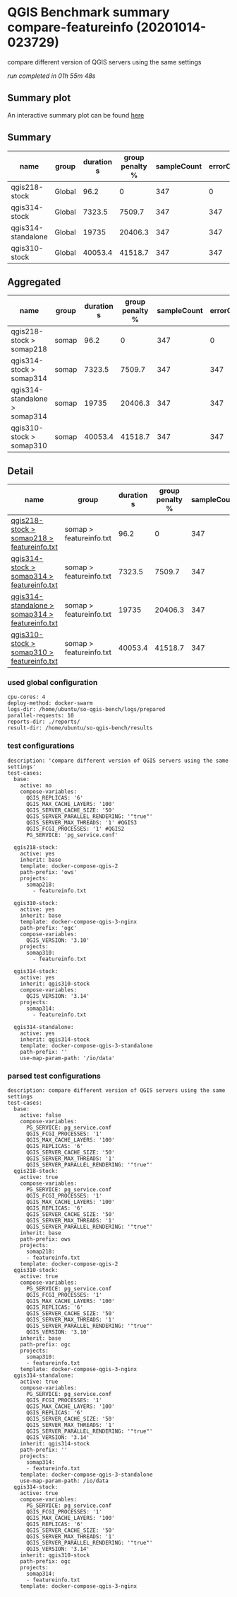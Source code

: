 # QGIS Benchmark summary compare-featureinfo (20201014-023729)


compare different version of QGIS servers using the same settings

_run completed in 01h 55m 48s_
## Summary plot
An interactive summary plot can be found [here](report_compare-featureinfo_20201014-023729_plot.html)

## Summary
| name               | group   |   duration s |   group penalty % |   sampleCount |   errorCount |   memMaxMB |   memAvgMB |   memMinMB |   cpuMax% |   cpuAvg% |   cpuMin% |   errorPct |
|--------------------|---------|--------------|-------------------|---------------|--------------|------------|------------|------------|-----------|-----------|-----------|------------|
| qgis218-stock      | Global  |         96.2 |               0   |           347 |            0 |     7758.2 |     6532.8 |     3309.8 |      99.6 |      87   |      13   |          0 |
| qgis314-stock      | Global  |       7323.5 |            7509.7 |           347 |          347 |     6630.1 |     6447.1 |     3332.8 |      98.6 |      71.9 |      23.3 |        100 |
| qgis314-standalone | Global  |      19735   |           20406.3 |           347 |          347 |     6519.1 |     6317.8 |     3618.2 |      94.5 |      69.1 |      10.8 |        100 |
| qgis310-stock      | Global  |      40053.4 |           41518.7 |           347 |          347 |     6427.2 |     6257.5 |     3351.7 |      91.8 |      73.2 |      13.9 |        100 |

## Aggregated
| name                          | group   |   duration s |   group penalty % |   sampleCount |   errorCount |   memMaxMB |   memAvgMB |   memMinMB |   cpuMax% |   cpuAvg% |   cpuMin% |   errorPct |
|-------------------------------|---------|--------------|-------------------|---------------|--------------|------------|------------|------------|-----------|-----------|-----------|------------|
| qgis218-stock > somap218      | somap   |         96.2 |               0   |           347 |            0 |     7758.2 |     6532.8 |     3309.8 |      99.6 |      87   |      13   |          0 |
| qgis314-stock > somap314      | somap   |       7323.5 |            7509.7 |           347 |          347 |     6630.1 |     6447.1 |     3332.8 |      98.6 |      71.9 |      23.3 |        100 |
| qgis314-standalone > somap314 | somap   |      19735   |           20406.3 |           347 |          347 |     6519.1 |     6317.8 |     3618.2 |      94.5 |      69.1 |      10.8 |        100 |
| qgis310-stock > somap310      | somap   |      40053.4 |           41518.7 |           347 |          347 |     6427.2 |     6257.5 |     3351.7 |      91.8 |      73.2 |      13.9 |        100 |

## Detail
| name                                                                                                                                                                       | group                   |   duration s |   group penalty % |   sampleCount |   errorCount |   errorPct |   meanResTime |   medianResTime |   minResTime |   maxResTime |   pct1ResTime |   pct2ResTime |   pct3ResTime |   throughput |   receivedKBytesPerSec |   sentKBytesPerSec |   memMaxMB |   memAvgMB |   memMinMB |   cpuMax% |   cpuAvg% |   cpuMin% |
|----------------------------------------------------------------------------------------------------------------------------------------------------------------------------|-------------------------|--------------|-------------------|---------------|--------------|------------|---------------|-----------------|--------------|--------------|---------------|---------------|---------------|--------------|------------------------|--------------------|------------|------------|------------|-----------|-----------|-----------|
| [qgis218-stock > somap218 > featureinfo.txt](../results/details/compare-featureinfo/20201014-023729/qgis218-stock/somap218/featureinfo.txt/dashboard/index.html)           | somap > featureinfo.txt |         96.2 |               0   |           347 |            0 |          0 |       277.346 |              76 |           21 |         6899 |         460.4 |           916 |        4864.2 |   34.0664    |           2201.62      |         15.8801    |     7758.2 |     6532.8 |     3309.8 |      99.6 |      87   |      13   |
| [qgis314-stock > somap314 > featureinfo.txt](../results/details/compare-featureinfo/20201014-023729/qgis314-stock/somap314/featureinfo.txt/dashboard/index.html)           | somap > featureinfo.txt |       7323.5 |            7509.7 |           347 |          347 |        100 |     21105.1   |               1 |            0 |       120122 |      120043   |        120068 |      120117   |    0.448233  |              0.144014  |          0.208945  |     6630.1 |     6447.1 |     3332.8 |      98.6 |      71.9 |      23.3 |
| [qgis314-standalone > somap314 > featureinfo.txt](../results/details/compare-featureinfo/20201014-023729/qgis314-standalone/somap314/featureinfo.txt/dashboard/index.html) | somap > featureinfo.txt |      19735   |           20406.3 |           347 |          347 |        100 |     56873.3   |           34473 |        32593 |       215428 |      115493   |        149636 |      210947   |    0.168391  |              0.0271333 |          0.0807979 |     6519.1 |     6317.8 |     3618.2 |      94.5 |      69.1 |      10.8 |
| [qgis310-stock > somap310 > featureinfo.txt](../results/details/compare-featureinfo/20201014-023729/qgis310-stock/somap310/featureinfo.txt/dashboard/index.html)           | somap > featureinfo.txt |      40053.4 |           41518.7 |           347 |          347 |        100 |    115428     |          120060 |        39038 |       120118 |      120082   |        120084 |      120105   |    0.0850114 |              0.0278977 |          0.0396283 |     6427.2 |     6257.5 |     3351.7 |      91.8 |      73.2 |      13.9 |

### used global configuration

```
cpu-cores: 4
deploy-method: docker-swarm
logs-dir: /home/ubuntu/so-qgis-bench/logs/prepared
parallel-requests: 10
reports-dir: ./reports/
result-dir: /home/ubuntu/so-qgis-bench/results

```
### test configurations

```
description: 'compare different version of QGIS servers using the same settings'
test-cases:
  base:
    active: no
    compose-variables:
      QGIS_REPLICAS: '6'
      QGIS_MAX_CACHE_LAYERS: '100'
      QGIS_SERVER_CACHE_SIZE: '50'
      QGIS_SERVER_PARALLEL_RENDERING: '"true"'
      QGIS_SERVER_MAX_THREADS: '1' #QGIS3
      QGIS_FCGI_PROCESSES: '1' #QGIS2
      PG_SERVICE: 'pg_service.conf'

  qgis218-stock:
    active: yes
    inherit: base
    template: docker-compose-qgis-2
    path-prefix: 'ows'
    projects:
      somap218:
        - featureinfo.txt

  qgis310-stock:
    active: yes
    inherit: base
    template: docker-compose-qgis-3-nginx
    path-prefix: 'ogc'
    compose-variables:
      QGIS_VERSION: '3.10'
    projects:
      somap310:
        - featureinfo.txt

  qgis314-stock:
    active: yes
    inherit: qgis310-stock
    compose-variables:
      QGIS_VERSION: '3.14'
    projects:
      somap314:
        - featureinfo.txt

  qgis314-standalone:
    active: yes
    inherit: qgis314-stock
    template: docker-compose-qgis-3-standalone
    path-prefix: ''
    use-map-param-path: '/io/data'

```
### parsed test configurations

```
description: compare different version of QGIS servers using the same settings
test-cases:
  base:
    active: false
    compose-variables:
      PG_SERVICE: pg_service.conf
      QGIS_FCGI_PROCESSES: '1'
      QGIS_MAX_CACHE_LAYERS: '100'
      QGIS_REPLICAS: '6'
      QGIS_SERVER_CACHE_SIZE: '50'
      QGIS_SERVER_MAX_THREADS: '1'
      QGIS_SERVER_PARALLEL_RENDERING: '"true"'
  qgis218-stock:
    active: true
    compose-variables:
      PG_SERVICE: pg_service.conf
      QGIS_FCGI_PROCESSES: '1'
      QGIS_MAX_CACHE_LAYERS: '100'
      QGIS_REPLICAS: '6'
      QGIS_SERVER_CACHE_SIZE: '50'
      QGIS_SERVER_MAX_THREADS: '1'
      QGIS_SERVER_PARALLEL_RENDERING: '"true"'
    inherit: base
    path-prefix: ows
    projects:
      somap218:
      - featureinfo.txt
    template: docker-compose-qgis-2
  qgis310-stock:
    active: true
    compose-variables:
      PG_SERVICE: pg_service.conf
      QGIS_FCGI_PROCESSES: '1'
      QGIS_MAX_CACHE_LAYERS: '100'
      QGIS_REPLICAS: '6'
      QGIS_SERVER_CACHE_SIZE: '50'
      QGIS_SERVER_MAX_THREADS: '1'
      QGIS_SERVER_PARALLEL_RENDERING: '"true"'
      QGIS_VERSION: '3.10'
    inherit: base
    path-prefix: ogc
    projects:
      somap310:
      - featureinfo.txt
    template: docker-compose-qgis-3-nginx
  qgis314-standalone:
    active: true
    compose-variables:
      PG_SERVICE: pg_service.conf
      QGIS_FCGI_PROCESSES: '1'
      QGIS_MAX_CACHE_LAYERS: '100'
      QGIS_REPLICAS: '6'
      QGIS_SERVER_CACHE_SIZE: '50'
      QGIS_SERVER_MAX_THREADS: '1'
      QGIS_SERVER_PARALLEL_RENDERING: '"true"'
      QGIS_VERSION: '3.14'
    inherit: qgis314-stock
    path-prefix: ''
    projects:
      somap314:
      - featureinfo.txt
    template: docker-compose-qgis-3-standalone
    use-map-param-path: /io/data
  qgis314-stock:
    active: true
    compose-variables:
      PG_SERVICE: pg_service.conf
      QGIS_FCGI_PROCESSES: '1'
      QGIS_MAX_CACHE_LAYERS: '100'
      QGIS_REPLICAS: '6'
      QGIS_SERVER_CACHE_SIZE: '50'
      QGIS_SERVER_MAX_THREADS: '1'
      QGIS_SERVER_PARALLEL_RENDERING: '"true"'
      QGIS_VERSION: '3.14'
    inherit: qgis310-stock
    path-prefix: ogc
    projects:
      somap314:
      - featureinfo.txt
    template: docker-compose-qgis-3-nginx

```